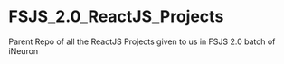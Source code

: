 # FSJS_2.0_ReactJS_Projects
Parent Repo of all the ReactJS Projects given to us in FSJS 2.0 batch of iNeuron
